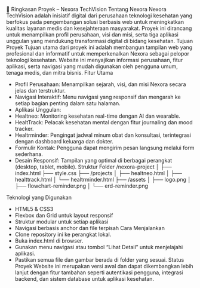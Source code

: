 📘 Ringkasan Proyek – Nexora TechVision
Tentang Nexora
Nexora TechVision adalah inisiatif digital dari perusahaan teknologi kesehatan yang berfokus pada pengembangan solusi berbasis web untuk meningkatkan kualitas layanan medis dan kesejahteraan masyarakat. Proyek ini dirancang untuk menampilkan profil perusahaan, visi dan misi, serta tiga aplikasi unggulan yang mendukung transformasi digital di bidang kesehatan.
Tujuan Proyek
Tujuan utama dari proyek ini adalah membangun tampilan web yang profesional dan informatif untuk memperkenalkan Nexora sebagai pelopor teknologi kesehatan. Website ini menyajikan informasi perusahaan, fitur aplikasi, serta navigasi yang mudah digunakan oleh pengguna umum, tenaga medis, dan mitra bisnis.
Fitur Utama
- Profil Perusahaan: Menampilkan sejarah, visi, dan misi Nexora secara jelas dan terstruktur.
- Navigasi Interaktif: Menu navigasi yang responsif dan mengarah ke setiap bagian penting dalam satu halaman.
- Aplikasi Unggulan:
- Healtneo: Monitoring kesehatan real-time dengan AI dan wearable.
- HealtTrack: Pelacak kesehatan mental dengan fitur journaling dan mood tracker.
- Healtrminder: Pengingat jadwal minum obat dan konsultasi, terintegrasi dengan dashboard keluarga dan dokter.
- Formulir Kontak: Pengguna dapat mengirim pesan langsung melalui form sederhana.
- Desain Responsif: Tampilan yang optimal di berbagai perangkat (desktop, tablet, mobile).
Struktur Folder
/nexora-project
│
├── index.html
├── style.css
├── /projects
│   ├── healtneo.html
│   ├── healttrack.html
│   └── healtrminder.html
├── /assets
│   ├── logo.png
│   ├── flowchart-reminder.png
│   └── erd-reminder.png


Teknologi yang Digunakan
- HTML5 & CSS3
- Flexbox dan Grid untuk layout responsif
- Struktur modular untuk setiap aplikasi
- Navigasi berbasis anchor dan file terpisah
Cara Menjalankan
- Clone repository ini ke perangkat lokal.
- Buka index.html di browser.
- Gunakan menu navigasi atau tombol “Lihat Detail” untuk menjelajahi aplikasi.
- Pastikan semua file dan gambar berada di folder yang sesuai.
Status Proyek
Website ini merupakan versi awal dan dapat dikembangkan lebih lanjut dengan fitur tambahan seperti autentikasi pengguna, integrasi backend, dan sistem database untuk aplikasi kesehatan.
